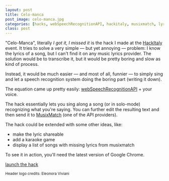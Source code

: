 ```yaml
---
layout: post
title: Celo-manca
post_image: celo-manca.jpg
categories: [hacks, webSpeechRecognitionAPI, hackitaly, musixmatch, lyrics]
class: post
---
```


&quot;Celo-Manca&quot;, literally *I got it, I missed it* is the hack I made at the [HackItaly](http://hackitaly.org) event. It tries to solve a very simple &mdash; but yet annoying &mdash; problem: I know the lyrics of a song, but I can't find it on any music lyrics provider. The solution would be to transcribe it, but it would be pretty boring and slow as kind of process.

Instead, it would be much easier &mdash; and most of all, funnier &mdash; to simply sing and let a speech recognition system doing the boring part (writing it down).

The equation came up pretty easily: [webSpeechRecognitionAPI](http://updates.html5rocks.com/2013/01/Voice-Driven-Web-Apps-Introduction-to-the-Web-Speech-API) + your voice.

The hack essentially lets you sing along a song (or in solo-mode) recognizing what you're saying.
You can further edit the resulting text and then send it to [MusixMatch](http://musixmatch.com) (one of the API providers).

The hack could be extended with some other ideas, like:

- make the lyric shareable
- add a karaoke game 
- display a list of songs with missing lyrics from musixmatch

To see it in action, you'll need the latest version of Google Chrome.

<div class="post-actions">
  <a class="btn" href="http://devel.stereomood.com/hackitaly/#/sing/62651">launch the hack</a>
</div>



<small>Header logo credits: Eleonora Viviani</small>
